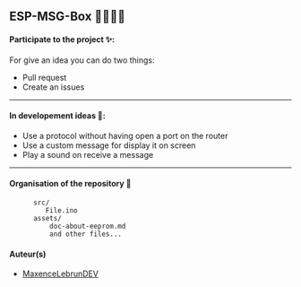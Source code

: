 ## ESP-MSG-Box 📑✨🎉👋
#### Participate to the project ✨:
For give an idea you can do two things:
 - Pull request
 - Create an issues
 

------------


#### In developement ideas 📑:
- Use a protocol without having open a port on the router
- Use a custom message for display it on screen
- Play a sound on receive a message

------------


#### Organisation of the repository 📂

          src/
             File.ino
		  assets/
		      doc-about-eeprom.md
			  and other files...


#### Auteur(s)

- [MaxenceLebrunDEV](https://github.com/MaxenceLebrunDEV)

